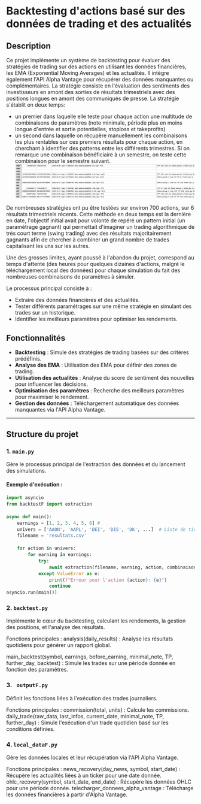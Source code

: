 # Backtesting d'actions basé sur des données de trading et des actualités

## Description
Ce projet implémente un système de backtesting pour évaluer des stratégies de trading sur des actions en utilisant les données financières, les EMA (Exponential Moving Averages) et les actualités. Il intègre également l'API Alpha Vantage pour récupérer des données manquantes ou complémentaires.
La stratégie consiste en l'évaluation des sentiments des investisseurs en amont des sorties de résultats trimestriels avec des positions longues en amont des communiqués de presse.
La stratégie s'établit en deux temps: 
- un premier dans laquelle elle teste pour chaque action une multitude de combinaisons de paramètres (note minimale, période plus en moins longue d'entrée et sortie potentielles, stoploss et takeprofits)
- un second dans laquelle on récupère manuellement les combinaisons les plus rentables sur ces premiers résultats pour chaque action, en cherchant à identifier des patterns entre les différents trimestres. Si on remarque une combinaison bénéficiaire à un semestre, on teste cette combinaison pour le semestre suivant.
![Exemple résutlats](ex_results.png)

De nombreuses stratégies ont pu être testées sur environ 700 actions, sur 6 résultats trimestriels récents. Cette méthode en deux temps est la dernière en date, l'objectif initial avait pour volonté de repéré un pattern initial (un paramétrage gagnant) qui permettait d'imaginer un trading algorithmique de très court terme (swing trading) avec des résultats majoritairement gagnants afin de chercher à combiner un grand nombre de trades capitalisant les uns sur les autres.

Une des grosses limites, ayant poussé à l'abandon du projet, correspond au temps d'attente (des heures pour quelques dizaines d'actions, malgré le téléchargement local des données) pour chaque simulation du fait des nombreuses combinaisons de paramètres à simuler. 

Le processus principal consiste à :
- Extraire des données financières et des actualités.
- Tester différents paramétrages sur une même stratégie en simulant des trades sur un historique. 
- Identifier les meilleurs paramètres pour optimiser les rendements.

## Fonctionnalités
- **Backtesting** : Simule des stratégies de trading basées sur des critères prédéfinis.
- **Analyse des EMA** : Utilisation des EMA pour définir des zones de trading.
- **Utilisation des actualités** : Analyse du score de sentiment des nouvelles pour influencer les décisions.
- **Optimisation des paramètres** : Recherche des meilleurs paramètres pour maximiser le rendement.
- **Gestion des données** : Téléchargement automatique des données manquantes via l'API Alpha Vantage.

---

## Structure du projet

### 1. **`main.py`**
Gère le processus principal de l'extraction des données et du lancement des simulations.

#### Exemple d'exécution :
```python
import asyncio
from backtestF import extraction

async def main():
    earnings = [1, 2, 3, 4, 5, 6] #
    univers = ['AAON', 'AAPL', 'DEI', 'DIS', 'DK', ...]  # Liste de tickers
    filename = 'resultats.csv'

    for action in univers:
        for earning in earnings:
            try:
                await extraction(filename, earning, action, combinaison=None)
            except ValueError as e:
                print(f"Erreur pour l'action {action}: {e}")
                continue
asyncio.run(main())
```

### 2. **`backtest.py`**
Implémente le cœur du backtesting, calculant les rendements, la gestion des positions, et l'analyse des résultats.

Fonctions principales :
analysis(daily_results) : Analyse les résultats quotidiens pour générer un rapport global.

main_backtest(symbol, earnings, before_earning, minimal_note, TP, further_day, backtest) : Simule les trades sur une période donnée en fonction des paramètres.

### 3. **` outputF.py`**
Définit les fonctions liées à l'exécution des trades journaliers.

Fonctions principales :
commission(total, units) : Calcule les commissions.
daily_trade(raw_data, last_infos, current_date, minimal_note, TP, further_day) : Simule l'exécution d'un trade quotidien basé sur les conditions définies.

### 4. **`local_dataF.py`**
Gère les données locales et leur récupération via l'API Alpha Vantage.

Fonctions principales :
news_recovery(day_news, symbol, start_date) : Récupère les actualités liées à un ticker pour une date donnée.
ohlc_recovery(symbol, start_date, end_date) : Récupère les données OHLC pour une période donnée.
telecharger_donnees_alpha_vantage : Télécharge les données financières à partir d'Alpha Vantage.
